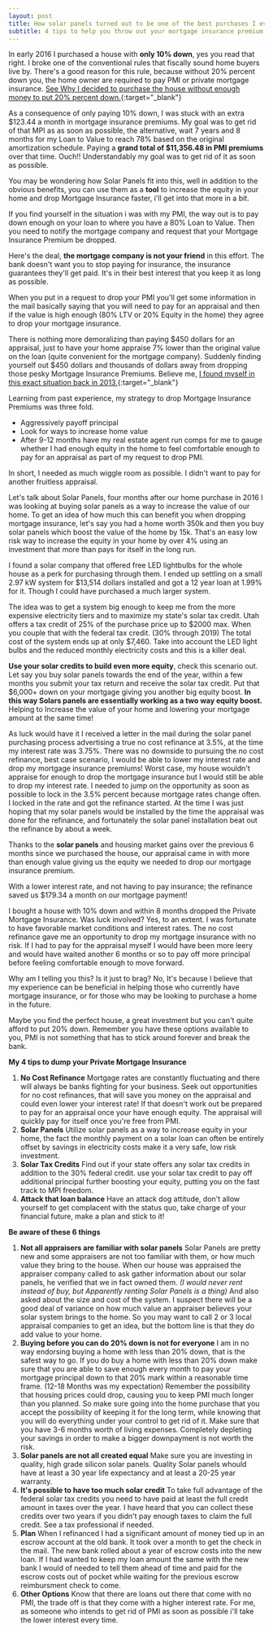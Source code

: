 ```yaml
---
layout: post
title: How solar panels turned out to be one of the best purchases I ever made
subtitle: 4 tips to help you throw out your mortgage insurance premium
---
```


In early 2016 I purchased a house with **only 10% down**, yes you read that right. I broke one of the conventional rules that fiscally sound home buyers live by.  There's a good reason for this rule, because without 20% percent down you, the home owner are required to pay PMI or private mortgage insurance.  [See Why I decided to purchase the house without enough money to put 20% percent down.](/2017-03-20-second-home/ "A great investment"){:target="_blank"}

As a consequence of only paying 10% down, I was stuck with an extra $123.44 a month in mortgage insurance premiums.  My goal was to get rid of that MPI as as soon as possible, the alternative, wait 7 years and 8 months for my Loan to Value to reach 78% based on the original amortization schedule.  Paying a **grand total of $11,356.48 in PMI premiums** over that time.  Ouch!!  Understandably my goal was to get rid of it as soon as possible.

You may be wondering how Solar Panels fit into this, well in addition to the obvious benefits, you can use them as a **tool** to increase the equity in your home and drop Mortgage Insurance faster, i'll get into that more in a bit.

If you find yourself in the situation i was with my PMI, the way out is to pay down enough on your loan to where you have a 80% Loan to Value.  Then you need to notify the mortgage company and request that your Mortgage Insurance Premium be dropped.

Here's the deal, **the mortgage company is not your friend** in this effort.  The bank doesn't want you to stop paying for insurance, the insurance guarantees they'll get paid.  It's in their best interest that you keep it as long as possible.

When you put in a request to drop your PMI you'll get some information in the mail basically saying that you will need to pay for an appraisal and then if the value is high enough (80% LTV or 20% Equity in the home) they agree to drop your mortgage insurance.

There is nothing more demoralizing than paying $450 dollars for an appraisal, just to have your home appraise 7% lower than the original value on the loan (quite convenient for the mortgage company). Suddenly finding yourself out $450 dollars and thousands of dollars away from dropping those pesky Mortgage Insurance Premiums.  Believe me, [I found myself in this exact situation back in 2013.](/2017-03-20-hard-lessons-learned-dropping-pmi/ "Lessons learned"){:target="_blank"}

Learning from past experience, my strategy to drop Mortgage Insurance Premiums was three fold.

* Aggressively payoff principal 
* Look for ways to increase home value
* After 9-12 months have my real estate agent run comps for me to gauge whether I had enough equity in the home to feel comfortable enough to pay for an appraisal as part of my request to drop PMI.

In short, I needed as much wiggle room as possible.  I didn't want to pay for another fruitless appraisal.

Let's talk about Solar Panels, four months after our home purchase in 2016 I was looking at buying solar panels as a way to increase the value of our home.  To get an idea of how much this can benefit you when dropping mortgage insurance, let's say you had a home worth 350k and then you buy solar panels which boost the value of the home by 15k.  That's an easy low risk way to increase the equity in your home by over 4% using an investment that more than pays for itself in the long run.

I found a solar company that offered free LED lightbulbs for the whole house as a perk for purchasing through them.  I ended up settling on a small 2.97 kW system for $13,514 dollars installed and got a 12 year loan at 1.99% for it.  Though I could have purchased a much larger system.

The idea was to get a system big enough to keep me from the more expensive electricity tiers and to maximize my state's solar tax credit. Utah offers a tax credit of 25% of the purchase price up to $2000 max.  When you couple that with the federal tax credit. (30% through 2019) The total cost of the system ends up at only $7,460.  Take into account the LED light bulbs and the reduced monthly electricity costs and this is a killer deal. 

**Use your solar credits to build even more equity**, check this scenario out.  Let say you buy solar panels towards the end of the year, within a few months you submit your tax return and receive the solar tax credit.  Put that $6,000+ down on your mortgage giving you another big equity boost. **In this way Solars panels are  essentially working as a two way equity boost.**  Helping to Increase the value of your home and lowering your mortgage amount at the same time!

As luck would have it I received a letter in the mail during the solar panel purchasing process advertising a true no cost refinance at 3.5%, at the time my interest rate was 3.75%.  There was no downside to pursuing the no cost refinance, best case scenario, I would be able to lower my interest rate and drop my mortgage insurance premiums!  Worst case, my house wouldn't appraise for enough to drop the mortgage insurance but I would still be able to drop my interest rate.  I needed to jump on the opportunity as soon as possible to lock in the 3.5% percent because mortgage rates change often.  I locked in the rate and got the refinance started.  At the time I was just hoping that my solar panels would be installed by the time the appraisal was done for the refinance, and fortunately the solar panel installation beat out the refinance by about a week.  

Thanks to the **solar panels** and housing market gains over the previous 6 months since we purchased the house, our appraisal came in with more than enough value giving us the equity we needed to drop our mortgage insurance premium.

With a lower interest rate, and not having to pay insurance; the refinance saved us $179.34 a month on our mortgage payment!

I bought a house with 10% down and within 8 months dropped the Private Mortgage Insurance. Was luck involved?  Yes, to an extent. I was fortunate to have favorable market conditions and interest rates.  The no cost refinance gave me an opportunity to drop my mortgage insurance with no risk.  If I had to pay for the appraisal myself I would have been more leery and would have waited another 6 months or so to pay off more principal before feeling comfortable enough to move forward.

Why am I telling you this?  Is it just to brag?  No, It's because I believe that my experience can be beneficial in helping those who currently have mortgage insurance, or for those who may be looking to purchase a home in the future.

Maybe you find the perfect house, a great investment but you can't quite afford to put 20% down.  Remember you have these options available to you, PMI is not something that has to stick around forever and break the bank.

**My 4 tips to dump your Private Mortgage Insurance**
1. **No Cost Refinance**
Mortgage rates are constantly fluctuating and there will always be banks fighting for your business.  Seek out opportunities for no cost refinances, that will save you money on the appraisal and could even lower your interest rate!  If that doesn't work out be prepared to pay for an appraisal once your have enough equity.  The appraisal will quickly pay for itself once you're free from PMI.
2.  **Solar Panels**
Utilize solar panels as a way to increase equity in your home, the fact the monthly payment on a solar loan can often be entirely offset by savings in electricity costs make it a very safe, low risk investment.
3.  **Solar Tax Credits**
Find out if your state offers any solar tax credits in addition to the 30% federal credit.  use your solar tax credit to pay off additional principal further boosting your equity, putting you on the fast track to MPI freedom.
4.  **Attack that loan balance**
Have an attack dog attitude, don't allow yourself to get complacent with the status quo, take charge of your financial future, make a plan and stick to it!

**Be aware of these 6 things**
1.  **Not all appraisers are familiar with solar panels**
Solar Panels are pretty new and some appraisers are not too familiar with them, or how much value they bring to the house.  When our house was appraised the appraiser company called to ask gather information about our solar panels, he verified that we in fact owned them.  *(I would never rent instead of buy, but Apparently renting Solar Panels is a thing)*  And also asked about the size and cost of the system.  I suspect there will be a good deal of variance on how much value an appraiser believes your solar system brings to the home. So you may want to call 2 or 3 local appraisal companies to get an idea, but the bottom line is that they do add value to your home.
2.  **Buying before you can do 20% down is not for everyone**
I am in no way endorsing buying a home with less than 20% down, that is the safest way to go.  If you do buy a home with less than 20% down make sure that you are able to save enough every month to pay your mortgage principal down to that 20% mark within a reasonable time frame.  (12-18 Months was my expectation) Remember the possibility that housing prices could drop, causing you to keep PMI much longer than you planned.  So make sure going into the home purchase that you accept the possibility of keeping it for the long term, while knowing that you will do everything under your control to get rid of it.  Make sure that you have 3-6 months worth of living expenses.  Completely depleting your savings in order to make a bigger downpayment is not worth the risk.
3.  **Solar panels are not all created equal**
Make sure you are investing in quality, high grade silicon solar panels. Quality Solar panels whould have at least a 30 year life expectancy and at least a 20-25 year warranty.
4.  **It's possible to have too much solar credit**
To take full advantage of the federal solar tax credits you need to have paid at least the full credit amount in taxes over the year.  I have heard that you can collect these credits over two years if you didn't pay enough taxes to claim the full credit.  See a tax professional if needed.
5.  **Plan**
When I refinanced I had a significant amount of money tied up in an escrow account at the old bank.  It took over a month to get the check in the mail.  The new bank rolled about a year of escrow costs into the new loan.  If I had wanted to keep my loan amount the same with the new bank I would of needed to tell them ahead of time and paid for the escrow costs out of pocket while waiting for the previous escrow reimbursment check to come.
6.  **Other Options**
Know that there are loans out there that come with no PMI, the trade off is that they come with a higher interest rate.  For me, as someone who intends to get rid of PMI as soon as possible i'll take the lower interest every time.

























